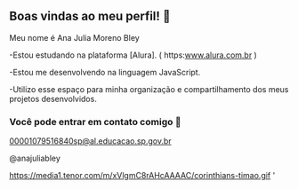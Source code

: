 ## Boas vindas ao meu perfil! 🌸

Meu nome é Ana Julia Moreno Bley 

-Estou estudando na plataforma [Alura]. ( https:www.alura.com.br )

-Estou me desenvolvendo na linguagem JavaScript.
  
-Utilizo esse espaço para minha organização e compartilhamento dos meus projetos desenvolvidos.

### Você pode entrar em contato comigo 📧

00001079516840sp@al.educacao.sp.gov.br

@anajuliabley

![]()https://media1.tenor.com/m/xVlgmC8rAHcAAAAC/corinthians-timao.gif
'
